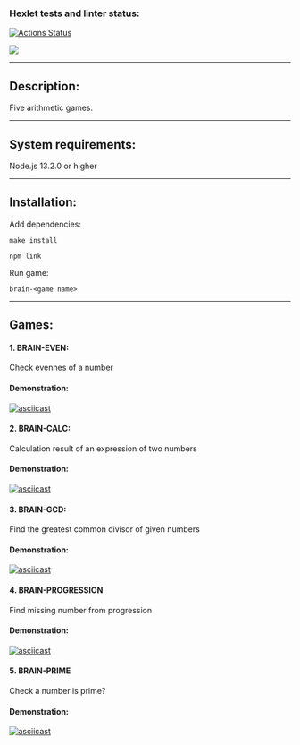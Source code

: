### Hexlet tests and linter status:
[![Actions Status](https://github.com/Aallyycoop/frontend-project-44/workflows/hexlet-check/badge.svg)](https://github.com/Aallyycoop/frontend-project-44/actions)

<a href="https://codeclimate.com/github/Aallyycoop/frontend-project-44/maintainability"><img src="https://api.codeclimate.com/v1/badges/f1c00526e25ff92f09fc/maintainability" /></a>

***
## Description:
Five arithmetic games.

***
## System requirements:
Node.js 13.2.0 or higher

***
## Installation:

Add dependencies:

```
make install
```
```
npm link
```

Run game:

```
brain-<game name>
```
***
## Games:

#### 1. BRAIN-EVEN:

Check evennes of a number 
#### Demonstration:
[![asciicast](https://asciinema.org/a/549605.svg)](https://asciinema.org/a/549605)

#### 2. BRAIN-CALC:

Calculation result of an expression of two numbers
#### Demonstration:
[![asciicast](https://asciinema.org/a/x00oxVEZPWW1FHP9KVPGMD2w9.svg)](https://asciinema.org/a/x00oxVEZPWW1FHP9KVPGMD2w9)

#### 3. BRAIN-GCD:

Find the greatest common divisor of given numbers
#### Demonstration:
[![asciicast](https://asciinema.org/a/dEnHcNYpB4jxVIvwmYChNkTGM.svg)](https://asciinema.org/a/dEnHcNYpB4jxVIvwmYChNkTGM)

#### 4. BRAIN-PROGRESSION

Find missing number from progression
#### Demonstration:
[![asciicast](https://asciinema.org/a/fWWdGCcwmU7MnrTObfEkqOnUH.svg)](https://asciinema.org/a/fWWdGCcwmU7MnrTObfEkqOnUH)

#### 5. BRAIN-PRIME

Check a number is prime?
#### Demonstration:
[![asciicast](https://asciinema.org/a/jmvOcxhzOqTNMaCH2Ato08ygb.svg)](https://asciinema.org/a/jmvOcxhzOqTNMaCH2Ato08ygb)